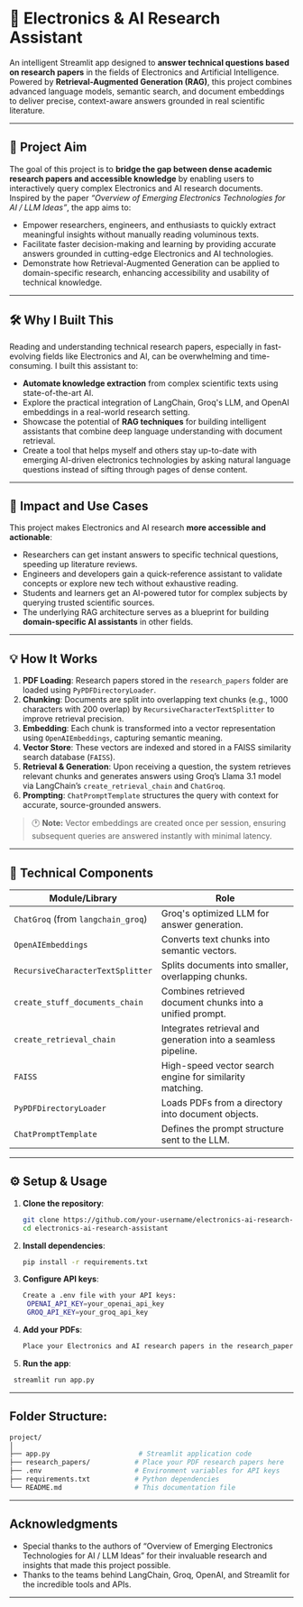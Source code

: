 # 🤖 Electronics & AI Research Assistant

An intelligent Streamlit app designed to **answer technical questions based on research papers** in the fields of Electronics and Artificial Intelligence. Powered by **Retrieval-Augmented Generation (RAG)**, this project combines advanced language models, semantic search, and document embeddings to deliver precise, context-aware answers grounded in real scientific literature.

---

## 🎯 Project Aim

The goal of this project is to **bridge the gap between dense academic research papers and accessible knowledge** by enabling users to interactively query complex Electronics and AI research documents. Inspired by the paper *“Overview of Emerging Electronics Technologies for AI / LLM Ideas”*, the app aims to:

- Empower researchers, engineers, and enthusiasts to quickly extract meaningful insights without manually reading voluminous texts.
- Facilitate faster decision-making and learning by providing accurate answers grounded in cutting-edge Electronics and AI technologies.
- Demonstrate how Retrieval-Augmented Generation can be applied to domain-specific research, enhancing accessibility and usability of technical knowledge.

---

## 🛠 Why I Built This

Reading and understanding technical research papers, especially in fast-evolving fields like Electronics and AI, can be overwhelming and time-consuming. I built this assistant to:

- **Automate knowledge extraction** from complex scientific texts using state-of-the-art AI.
- Explore the practical integration of LangChain, Groq's LLM, and OpenAI embeddings in a real-world research setting.
- Showcase the potential of **RAG techniques** for building intelligent assistants that combine deep language understanding with document retrieval.
- Create a tool that helps myself and others stay up-to-date with emerging AI-driven electronics technologies by asking natural language questions instead of sifting through pages of dense content.

---

## 🌟 Impact and Use Cases

This project makes Electronics and AI research **more accessible and actionable**:

- Researchers can get instant answers to specific technical questions, speeding up literature reviews.
- Engineers and developers gain a quick-reference assistant to validate concepts or explore new tech without exhaustive reading.
- Students and learners get an AI-powered tutor for complex subjects by querying trusted scientific sources.
- The underlying RAG architecture serves as a blueprint for building **domain-specific AI assistants** in other fields.

---

## 💡 How It Works

1. **PDF Loading**: Research papers stored in the `research_papers` folder are loaded using `PyPDFDirectoryLoader`.
2. **Chunking**: Documents are split into overlapping text chunks (e.g., 1000 characters with 200 overlap) by `RecursiveCharacterTextSplitter` to improve retrieval precision.
3. **Embedding**: Each chunk is transformed into a vector representation using `OpenAIEmbeddings`, capturing semantic meaning.
4. **Vector Store**: These vectors are indexed and stored in a FAISS similarity search database (`FAISS`).
5. **Retrieval & Generation**: Upon receiving a question, the system retrieves relevant chunks and generates answers using Groq’s Llama 3.1 model via LangChain’s `create_retrieval_chain` and `ChatGroq`.
6. **Prompting**: `ChatPromptTemplate` structures the query with context for accurate, source-grounded answers.

> 🕐 **Note:** Vector embeddings are created once per session, ensuring subsequent queries are answered instantly with minimal latency.

---

## 🔧 Technical Components

| Module/Library | Role |
| -------------- | ---- |
| `ChatGroq` (from `langchain_groq`) | Groq's optimized LLM for answer generation. |
| `OpenAIEmbeddings` | Converts text chunks into semantic vectors. |
| `RecursiveCharacterTextSplitter` | Splits documents into smaller, overlapping chunks. |
| `create_stuff_documents_chain` | Combines retrieved document chunks into a unified prompt. |
| `create_retrieval_chain` | Integrates retrieval and generation into a seamless pipeline. |
| `FAISS` | High-speed vector search engine for similarity matching. |
| `PyPDFDirectoryLoader` | Loads PDFs from a directory into document objects. |
| `ChatPromptTemplate` | Defines the prompt structure sent to the LLM. |

---

## ⚙️ Setup & Usage

1. **Clone the repository**:
   ```bash
   git clone https://github.com/your-username/electronics-ai-research-assistant.git
   cd electronics-ai-research-assistant
   ```
2. **Install dependencies**:
   ```bash
   pip install -r requirements.txt
   ```
3. **Configure API keys**:
   ```bash
   Create a .env file with your API keys:
    OPENAI_API_KEY=your_openai_api_key
    GROQ_API_KEY=your_groq_api_key
   ```
4. **Add your PDFs**:
   ```bash
   Place your Electronics and AI research papers in the research_papers/ folder.
   ```
5. **Run the app**:
  ``` bash
   streamlit run app.py
  ```
---

## Folder Structure:
```bash
project/
│
├── app.py                      # Streamlit application code
├── research_papers/           # Place your PDF research papers here
├── .env                       # Environment variables for API keys
├── requirements.txt           # Python dependencies
└── README.md                  # This documentation file

```
---

## Acknowledgments
 - Special thanks to the authors of “Overview of Emerging Electronics Technologies for AI / LLM Ideas” for their invaluable research and insights that made this project possible.
 - Thanks to the teams behind LangChain, Groq, OpenAI, and Streamlit for the incredible tools and APIs.

---

























